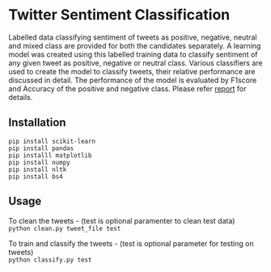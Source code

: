 # Twitter Sentiment Classification
Labelled data classifying sentiment of tweets as positive, negative, neutral and mixed class are provided for both the candidates separately. A learning model was created using this labelled training data to classify sentiment of any given tweet as positive, negative or neutral class. Various classifiers are used to create the model to classify tweets, their relative performance are discussed in detail. The performance of the model is evaluated by F1score and Accuracy of the positive and negative class. Please refer [report](report.pdf) for details.

## Installation
`pip install scikit-learn`  
`pip install pandas`  
`pip installl matplotlib`  
`pip install numpy`  
`pip install nltk`  
`pip install bs4`  

## Usage
To clean the tweets - (test is optional paramenter to clean test data)  
`python clean.py tweet_file test`

To train and classify the tweets - (test is optional parameter for testing on tweets)  
`python classify.py test`
